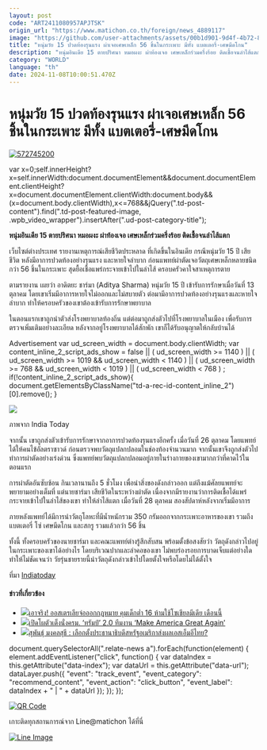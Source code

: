 ```yaml
---
layout: post
code: "ART2411080957APJTSK"
origin_url: "https://www.matichon.co.th/foreign/news_4889117"
image: "https://github.com/user-attachments/assets/00b1d901-9d4f-4b72-88cb-186c5c16182f"
title: "หนุ่มวัย 15 ปวดท้องรุนแรง ผ่าเจอเศษเหล็ก 56 ชิ้นในกระเพาะ มีทั้ง แบตเตอรี่-เศษมีดโกน"
description: "หนุ่มอินเดีย 15 ตายปริศนา หมอผงะ ผ่าท้องเจอ เศษเหล็กร่วมครึ่งร้อย ติดเชื้อจนลำไส้แตก"
category: "WORLD"
language: "th"
date: 2024-11-08T10:00:51.470Z
---
```


# หนุ่มวัย 15 ปวดท้องรุนแรง ผ่าเจอเศษเหล็ก 56 ชิ้นในกระเพาะ มีทั้ง แบตเตอรี่-เศษมีดโกน

[![](https://www.matichon.co.th/wp-content/uploads/2024/11/572745200.jpg "572745200")](https://www.matichon.co.th/wp-content/uploads/2024/11/572745200.jpg)

var x=0;self.innerHeight?x=self.innerWidth:document.documentElement&&document.documentElement.clientHeight?x=document.documentElement.clientWidth:document.body&&(x=document.body.clientWidth),x<=768&&jQuery(".td-post-content").find(".td-post-featured-image, .wpb\_video\_wrapper").insertAfter(".ud-post-category-title");

**หนุ่มอินเดีย 15 ตายปริศนา หมอผงะ ผ่าท้องเจอ เศษเหล็กร่วมครึ่งร้อย ติดเชื้อจนลำไส้แตก**

เว็บไซต์ต่างประเทศ รายงานเหตุการณ์เสียชีวิตประหลาด ที่เกิดขึ้นในอินเดีย กรณีหนุ่มวัย 15 ปี เสียชีวิต หลังมีอาการปวดท้องอย่างรุนแรง และหายใจลำบาก ก่อนแพทย์ผ่าตัดเจอวัตถุเศษเหล็กหลายชนิดกว่า 56 ชิ้นในกระเพาะ สุดยื้อเชื้อแพร่กระจายเข้าไปในลำไส้ ครอบครัวคาใจสาเหตุการตาย

ตามรายงาน เผยว่า อาดิตยะ ชาร์มา (Aditya Sharma) หนุ่มวัย 15 ปี เข้ารับการรักษาเมื่อวันที่ 13 ตุลาคม โดยเขาเริ่มมีอาการหายใจไม่ออกและไม่สบายตัว ต่อมามีอาการปวดท้องอย่างรุนแรงและหายใจลำบาก ทำให้ครอบครัวของเขาต้องเข้ารับการรักษาพยาบาล

ในตอนแรกเขาถูกนำตัวส่งโรงพยาบาลท้องถิ่น แต่ต่อมาถูกส่งตัวไปที่โรงพยาบาลในเมือง เพื่อรับการตรวจเพิ่มเติมอย่างละเอียด หลังจากอยู่โรงพยาบาลได้สักพัก เขาก็ได้รับอนุญาตให้กลับบ้านได้

Advertisement var ud\_screen\_width = document.body.clientWidth; var content\_inline\_2\_script\_ads\_show = false || ( ud\_screen\_width >= 1140 ) || ( ud\_screen\_width >= 1019 && ud\_screen\_width < 1140 ) || ( ud\_screen\_width >= 768 && ud\_screen\_width < 1019 ) || ( ud\_screen\_width < 768 ) ; if(!content\_inline\_2\_script\_ads\_show){ document.getElementsByClassName("td-a-rec-id-content\_inline\_2")\[0\].remove(); }

![](https://www.matichon.co.th/wp-content/uploads/2024/11/1731059242596.jpg)

ภาพจาก India Today

จากนั้น เขาถูกส่งตัวเข้ารับการรักษาจากอาการปวดท้องรุนแรงอีกครั้ง เมื่อวันที่ 26 ตุลาคม โดยแพทย์ได้ให้คนไข้อัลตราซาวด์ ก่อนตรวจพบวัตถุแปลกปลอมในช่องท้องจำนวนมาก จากนั้นเขาจึงถูกส่งตัวไปทำการผ่าตัดอย่างเร่งด่วน ซึ่งแพทย์พบวัตถุแปลกปลอมอยู่ภายในร่างกายของเขามากกว่าที่คาดไว้ในตอนแรก

การผ่าตัดอันซับซ้อน กินเวลานานถึง 5 ชั่วโมง เพื่อนำสิ่งของดังกล่าวออก แต่ถึงแม้ศัลยแพทย์จะพยายามอย่างเต็มที่ แต่นายชาร์มา เสียชีวิตในระหว่างผ่าตัด เนื่องจากมีรายงานว่าการติดเชื้อได้แพร่กระจายเข้าไปในลำไส้ของเขา ทำให้ลำไส้แตก เมื่อวันที่ 28 ตุลาคม สองสัปดาห์หลังจากเริ่มมีอาการ

ภายหลังแพทย์ได้มีการนำวัตถุโลหะที่มีน้ำหนักรวม 350 กรัมออกจากกระเพาะอาหารของเขา รวมถึงแบตเตอรี่ โซ่ เศษมีดโกน และสกรู รวมแล้วกว่า 56 ชิ้น

ทั้งนี้ ทั้งครอบครัวของนายชาร์มา และคณะแพทย์ต่างรู้สึกสับสน พร้อมตั้งข้อสงสัยว่า วัตถุดังกล่าวไปอยู่ในกระเพาะของเขาได้อย่างไร โดยบริเวณปากและลำคอของเขา ไม่พบร่องรอยการบาดเจ็บแต่อย่างใด ทำให้ไม่ชัดเจนว่า วัยรุ่นชายรายนี้นำวัตถุดังกล่าวเข้าไปโดยตั้งใจหรือโดยไม่ได้ตั้งใจ

ที่มา [Indiatoday](https://www.indiatoday.in/india/story/uttar-pradesh-hathras-boy-stomach-nail-blade-metal-battery-surgery-died-aligarh-2627518-2024-11-04)

#### ข่าวที่เกี่ยวข้อง

*   [![](https://www.matichon.co.th/wp-content/uploads/2024/11/scma.jpg)เอาจริง! ออสเตรเลียจ่อออกกฎหมาย คุมเด็กต่ำ 16 ห้ามใช้โซเชียลมีเดีย เดือนนี้](https://www.matichon.co.th/foreign/news_4888990)
*   [![](https://www.matichon.co.th/wp-content/uploads/2024/11/page-728.jpg)เปิดโผตัวเต็งนั่งครม. ‘ทรัมป์’ 2.0 ทีมงาน ‘Make America Great Again’](https://www.matichon.co.th/foreign/news_4888754)  
*   [![](https://www.matichon.co.th/wp-content/uploads/2024/11/100811-1.jpg)สุพันธุ์ มงคลสุธี : เลือกตั้งประธานาธิบดีสหรัฐอเมริกาส่งผลเอสเอ็มอีไทย?](https://www.matichon.co.th/article/news_4887870)

document.querySelectorAll(".relate-news a").forEach(function(element) { element.addEventListener("click", function() { var dataIndex = this.getAttribute("data-index"); var dataUrl = this.getAttribute("data-url"); dataLayer.push({ "event": "track\_event", "event\_category": "recommend\_content", "event\_action": "click\_button", "event\_label": dataIndex + " | " + dataUrl }); }); });

[![QR Code](https://www.matichon.co.th/wp-content/uploads/2023/07/wob1371z.jpg)](https://lin.ee/ht0nDxX)

เกาะติดทุกสถานการณ์จาก Line@matichon ได้ที่นี่

[![Line Image](https://www.matichon.co.th/wp-content/uploads/2023/07/th.png)](https://lin.ee/ht0nDxX)